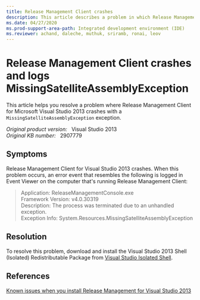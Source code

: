 ```yaml
---
title: Release Management Client crashes 
description: This article describes a problem in which Release Management Client crashes. This triggers a MissingSatelliteAssemblyException exception. Also provide a resolution.
ms.date: 04/27/2020
ms.prod-support-area-path: Integrated development environment (IDE)
ms.reviewer: achand, daleche, muthuk, sriramb, ronai, leov
---
```

# Release Management Client crashes and logs MissingSatelliteAssemblyException

This article helps you resolve a problem where Release Management Client for Microsoft Visual Studio 2013 crashes with a `MissingSatelliteAssemblyException` exception.

_Original product version:_ &nbsp; Visual Studio 2013  
_Original KB number:_ &nbsp; 2907779

## Symptoms

Release Management Client for Visual Studio 2013 crashes. When this problem occurs, an error event that resembles the following is logged in Event Viewer on the computer that's running Release Management Client:

> Application: ReleaseManagementConsole.exe  
> Framework Version: v4.0.30319  
> Description: The process was terminated due to an unhandled exception.  
> Exception Info: System.Resources.MissingSatelliteAssemblyException

## Resolution

To resolve this problem, download and install the Visual Studio 2013 Shell (Isolated) Redistributable Package from [Visual Studio Isolated Shell](https://visualstudio.microsoft.com/vs/older-downloads/isolated-shell/).

## References

[Known issues when you install Release Management for Visual Studio 2013](https://support.microsoft.com/help/2905736)
